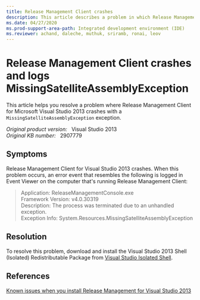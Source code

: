 ```yaml
---
title: Release Management Client crashes 
description: This article describes a problem in which Release Management Client crashes. This triggers a MissingSatelliteAssemblyException exception. Also provide a resolution.
ms.date: 04/27/2020
ms.prod-support-area-path: Integrated development environment (IDE)
ms.reviewer: achand, daleche, muthuk, sriramb, ronai, leov
---
```

# Release Management Client crashes and logs MissingSatelliteAssemblyException

This article helps you resolve a problem where Release Management Client for Microsoft Visual Studio 2013 crashes with a `MissingSatelliteAssemblyException` exception.

_Original product version:_ &nbsp; Visual Studio 2013  
_Original KB number:_ &nbsp; 2907779

## Symptoms

Release Management Client for Visual Studio 2013 crashes. When this problem occurs, an error event that resembles the following is logged in Event Viewer on the computer that's running Release Management Client:

> Application: ReleaseManagementConsole.exe  
> Framework Version: v4.0.30319  
> Description: The process was terminated due to an unhandled exception.  
> Exception Info: System.Resources.MissingSatelliteAssemblyException

## Resolution

To resolve this problem, download and install the Visual Studio 2013 Shell (Isolated) Redistributable Package from [Visual Studio Isolated Shell](https://visualstudio.microsoft.com/vs/older-downloads/isolated-shell/).

## References

[Known issues when you install Release Management for Visual Studio 2013](https://support.microsoft.com/help/2905736)
